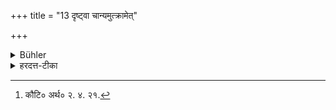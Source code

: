 +++
title = "13 दृष्ट्वा चान्यमुत्क्रामेत्"

+++

<details><summary>Bühler</summary>

13. And if he sees another (Ārya), he shall step out of the road (to the distance of two yards).
</details>

<details><summary>हरदत्त-टीका</summary>

## सूत्रम्
दृष्ट्रा चाऽन्यमुत्क्रामेत् ॥ १३ ॥
## टिप्पनी
अन्यमार्यं दृष्ट्वा पथ उत्क्रामेत् । तत्र कौटिल्यः[^१] 'पञ्चारत्नयो रथपथश्चत्वारो हस्तिपथः द्वौ क्षुद्रपशुमनुष्याणा'मिति । तेन मनुष्येषु द्वौ हस्तावुत्क्रामेदिति ॥ १३॥   

[^१]:

    कौटि० अर्थ० २. ४. २१.
</details>
